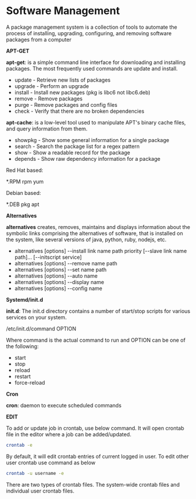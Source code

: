 # Software Management

A package management system is a collection of tools to automate the process of installing, upgrading, configuring, and removing software packages from a computer

**APT-GET**

**apt-get**: is a simple command line interface for downloading and installing packages. The most frequently used commands are update and install.

- update - Retrieve new lists of packages
- upgrade - Perform an upgrade
- install - Install new packages (pkg is libc6 not libc6.deb)
- remove - Remove packages
- purge - Remove packages and config files
- check - Verify that there are no broken dependencies

**apt-cache**: is a low-level tool used to manipulate APT's binary cache files, and query information from them.

- showpkg - Show some general information for a single package
- search - Search the package list for a regex pattern
- show - Show a readable record for the package
- depends - Show raw dependency information for a package

Red Hat based:

*.RPM
rpm
yum

Debian based:

*.DEB
pkg
apt

**Alternatives**

**alternatives** creates, removes, maintains and displays information about the symbolic links comprising the alternatives of software, that is installed on the system, like several versions of java, python, ruby, nodejs, etc.

- alternatives [options] --install link name path priority [--slave link name path]... [--initscript service]
- alternatives [options] --remove name path
- alternatives [options] --set name path
- alternatives [options] --auto name
- alternatives [options] --display name
- alternatives [options] --config name

**Systemd/init.d**

**init.d**: The init.d directory contains a number of start/stop scripts for various services on your system.

/etc/init.d/command OPTION

Where command is the actual command to run and OPTION can be one of the following:

- start
- stop
- reload
- restart
- force-reload

**Cron**

**cron**: daemon to execute scheduled commands

**EDIT**

To add or update job in crontab, use below command. It will open crontab file in the editor where a job can be added/updated.

```sh
crontab -e
```

By default, it will edit crontab entries of current logged in user. To edit other user crontab use command as below

```sh
crontab -u username -e
```
There are two types of crontab files. The system-wide crontab files and individual user crontab files.